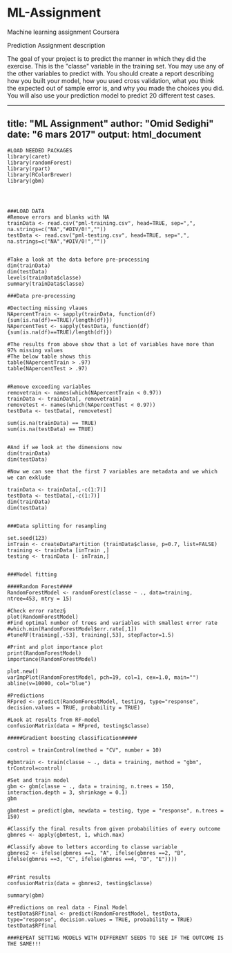 # ML-Assignment
Machine learning assignment Coursera

Prediction Assignment description

The goal of your project is to predict the manner in which they did the exercise. This is the "classe" variable 
in the training set. You may use any of the other variables to predict with. You should create a report describing 
how you built your model, how you used cross validation, what you think the expected out of sample error is, and 
why you made the choices you did. You will also use your prediction model to predict 20 different test cases.

---
title: "ML Assignment"
author: "Omid Sedighi"
date: "6 mars 2017"
output: html_document
---

```{r}
#LOAD NEEDED PACKAGES
library(caret)
library(randomForest)
library(rpart)
library(RColorBrewer)
library(gbm)




###LOAD DATA 
#Remove errors and blanks with NA
trainData <- read.csv("pml-training.csv", head=TRUE, sep=",", na.strings=c("NA","#DIV/0!","")) 
testData <- read.csv("pml-testing.csv", head=TRUE, sep=",", na.strings=c("NA","#DIV/0!",""))         


#Take a look at the data before pre-processing
dim(trainData)
dim(testData)
levels(trainData$classe)
summary(trainData$classe)

###Data pre-processing

#Dectecting missing vlaues
NApercentTrain <- sapply(trainData, function(df) {sum(is.na(df)==TRUE)/length(df)})
NApercentTest <- sapply(testData, function(df) {sum(is.na(df)==TRUE)/length(df)})

#The results from above show that a lot of variables have more than 97% missing values
#The below table shows this
table(NApercentTrain > .97)
table(NApercentTest > .97)


#Remove exceeding variables
removetrain <- names(which(NApercentTrain < 0.97))
trainData <- trainData[, removetrain]
removetest <- names(which(NApercentTest < 0.97))
testData <- testData[, removetest]

sum(is.na(trainData) == TRUE)
sum(is.na(testData) == TRUE)


#And if we look at the dimensions now
dim(trainData)
dim(testData)

#Now we can see that the first 7 variables are metadata and we which we can exklude

trainData <- trainData[,-c(1:7)]
testData <- testData[,-c(1:7)]
dim(trainData)
dim(testData)


###Data splitting for resampling

set.seed(123)
inTrain <- createDataPartition (trainData$classe, p=0.7, list=FALSE)
training <- trainData [inTrain ,]
testing <- trainData [- inTrain,]


###Model fitting

####Random Forest####
RandomForestModel <- randomForest(classe ~ ., data=training, ntree=453, mtry = 15)
```
```{r}
#Check error ratez§
plot(RandomForestModel)
#Find optimal number of trees and variables with smallest error rate
#which.min(RandomForestModel$err.rate[,1])
#tuneRF(training[,-53], training[,53], stepFactor=1.5)
```

```{r}
#Print and plot importance plot
print(RandomForestModel)
importance(RandomForestModel)

plot.new()
varImpPlot(RandomForestModel, pch=19, col=1, cex=1.0, main="")
abline(v=10000, col="blue")

#Predictions
RFpred <- predict(RandomForestModel, testing, type="response", decision.values = TRUE, probability = TRUE)

#Look at results from RF-model
confusionMatrix(data = RFpred, testing$classe)
```

```{r}
#####Gradient boosting classification#####

control = trainControl(method = "CV", number = 10)

#gbmtrain <- train(classe ~ ., data = training, method = "gbm", trControl=control)

#Set and train model
gbm <- gbm(classe ~ ., data = training, n.trees = 150, interaction.depth = 3, shrinkage = 0.1)
gbm

gbmtest = predict(gbm, newdata = testing, type = "response", n.trees = 150)

#Classify the final results from given probabilities of every outcome
gbmres <- apply(gbmtest, 1, which.max)

#Classify above to letters according to classe variable
gbmres2 <- ifelse(gbmres ==1, "A", ifelse(gbmres ==2, "B", ifelse(gbmres ==3, "C", ifelse(gbmres ==4, "D", "E"))))


#Print results
confusionMatrix(data = gbmres2, testing$classe)

summary(gbm)

#Predictions on real data - Final Model
testData$RFfinal <- predict(RandomForestModel, testData, type="response", decision.values = TRUE, probability = TRUE)
testData$RFfinal

###REPEAT SETTING MODELS WITH DIFFERENT SEEDS TO SEE IF THE OUTCOME IS THE SAME!!!
```






